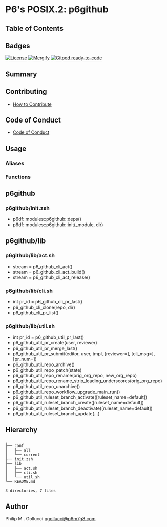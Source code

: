 # P6's POSIX.2: p6github

## Table of Contents

## Badges

[![License](https://img.shields.io/badge/License-Apache%202.0-yellowgreen.svg)](https://opensource.org/licenses/Apache-2.0)
[![Mergify](https://img.shields.io/endpoint.svg?url=https://gh.mergify.io/badges//p6github/&style=flat)](https://mergify.io)
[![Gitpod ready-to-code](https://img.shields.io/badge/Gitpod-ready--to--code-blue?logo=gitpod)](<https://gitpod.io/#https://github.com//p6github>)

## Summary

## Contributing

- [How to Contribute](<https://github.com//.github/blob/main/CONTRIBUTING.md>)

## Code of Conduct

- [Code of Conduct](<https://github.com//.github/blob/main/CODE_OF_CONDUCT.md>)

## Usage

### Aliases

### Functions

## p6github

### p6github/init.zsh

- p6df::modules::p6github::deps()
- p6df::modules::p6github::init(_module, dir)

## p6github/lib

### p6github/lib/act.sh

- stream  = p6_github_cli_act()
- stream  = p6_github_cli_act_build()
- stream  = p6_github_cli_act_release()

### p6github/lib/cli.sh

- int pr_id = p6_github_cli_pr_last()
- p6_github_cli_clone(repo, dir)
- p6_github_cli_pr_list()

### p6github/lib/util.sh

- int pr_id = p6_github_util_pr_last()
- p6_github_util_pr_create(user, reviewer)
- p6_github_util_pr_merge_last()
- p6_github_util_pr_submit(editor, user, tmpl, [reviewer=], [cli_msg=], [pr_num=])
- p6_github_util_repo_archive()
- p6_github_util_repo_patch(state)
- p6_github_util_repo_rename(orig_org_repo, new_org_repo)
- p6_github_util_repo_rename_strip_leading_underscores(orig_org_repo)
- p6_github_util_repo_unarchive()
- p6_github_util_repo_workflow_upgrade_main_run()
- p6_github_util_ruleset_branch_activate([ruleset_name=default])
- p6_github_util_ruleset_branch_create([ruleset_name=default])
- p6_github_util_ruleset_branch_deactivate([ruleset_name=default])
- p6_github_util_ruleset_branch_update(...)

## Hierarchy

```text
.
├── conf
│   ├── all
│   └── current
├── init.zsh
├── lib
│   ├── act.sh
│   ├── cli.sh
│   └── util.sh
└── README.md

3 directories, 7 files
```

## Author

Philip M . Gollucci <pgollucci@p6m7g8.com>

